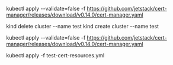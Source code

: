 kubectl apply --validate=false -f https://github.com/jetstack/cert-manager/releases/download/v0.14.0/cert-manager.yaml

kind delete cluster --name test
kind create cluster --name test

kubectl apply --validate=false -f https://github.com/jetstack/cert-manager/releases/download/v0.14.0/cert-manager.yaml

kubectl apply -f test-cert-resources.yml
